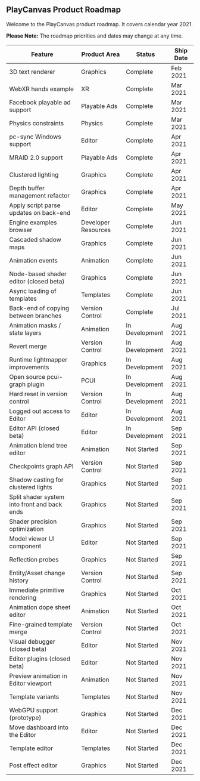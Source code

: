 ## PlayCanvas Product Roadmap

Welcome to the PlayCanvas product roadmap. It covers calendar year 2021.

**Please Note:** The roadmap priorities and dates may change at any time.

| Feature                                      | Product Area        | Status         | Ship Date |
| -------------------------------------------- | ------------------- | -------------- | --------- |
| 3D text renderer                             | Graphics            | Complete       | Feb 2021  |
| WebXR hands example                          | XR                  | Complete       | Mar 2021  |
| Facebook playable ad support                 | Playable Ads        | Complete       | Mar 2021  |
| Physics constraints                          | Physics             | Complete       | Mar 2021  |
| pc-sync Windows support                      | Editor              | Complete       | Apr 2021  |
| MRAID 2.0 support                            | Playable Ads        | Complete       | Apr 2021  |
| Clustered lighting                           | Graphics            | Complete       | Apr 2021  |
| Depth buffer management refactor             | Graphics            | Complete       | Apr 2021  |
| Apply script parse updates on back-end       | Editor              | Complete       | May 2021  |
| Engine examples browser                      | Developer Resources | Complete       | Jun 2021  |
| Cascaded shadow maps                         | Graphics            | Complete       | Jun 2021  |
| Animation events                             | Animation           | Complete       | Jun 2021  |
| Node-based shader editor (closed beta)       | Graphics            | Complete       | Jun 2021  |
| Async loading of templates                   | Templates           | Complete       | Jun 2021  |
| Back-end of copying between branches         | Version Control     | Complete       | Jul 2021  |
| Animation masks / state layers               | Animation           | In Development | Aug 2021  |
| Revert merge                                 | Version Control     | In Development | Aug 2021  |
| Runtime lightmapper improvements             | Graphics            | In Development | Aug 2021  |
| Open source pcui-graph plugin                | PCUI                | In Development | Aug 2021  |
| Hard reset in version control                | Version Control     | In Development | Aug 2021  |
| Logged out access to Editor                  | Editor              | In Development | Aug 2021  |
| Editor API (closed beta)                     | Editor              | In Development | Sep 2021  |
| Animation blend tree editor                  | Animation           | Not Started    | Sep 2021  |
| Checkpoints graph API                        | Version Control     | Not Started    | Sep 2021  |
| Shadow casting for clustered lights          | Graphics            | Not Started    | Sep 2021  |
| Split shader system into front and back ends | Graphics            | Not Started    | Sep 2021  |
| Shader precision optimization                | Graphics            | Not Started    | Sep 2021  |
| Model viewer UI component                    | Editor              | Not Started    | Sep 2021  |
| Reflection probes                            | Graphics            | Not Started    | Sep 2021  |
| Entity/Asset change history                  | Version Control     | Not Started    | Sep 2021  |
| Immediate primitive rendering                | Graphics            | Not Started    | Oct 2021  |
| Animation dope sheet editor                  | Animation           | Not Started    | Oct 2021  |
| Fine-grained template merge                  | Version Control     | Not Started    | Oct 2021  |
| Visual debugger (closed beta)                | Editor              | Not Started    | Nov 2021  |
| Editor plugins (closed beta)                 | Editor              | Not Started    | Nov 2021  |
| Preview animation in Editor viewport         | Animation           | Not Started    | Nov 2021  |
| Template variants                            | Templates           | Not Started    | Nov 2021  |
| WebGPU support (prototype)                   | Graphics            | Not Started    | Dec 2021  |
| Move dashboard into the Editor               | Editor              | Not Started    | Dec 2021  |
| Template editor                              | Templates           | Not Started    | Dec 2021  |
| Post effect editor                           | Graphics            | Not Started    | Dec 2021  |
